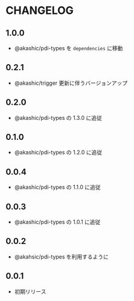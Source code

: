 # CHANGELOG

## 1.0.0
* @akashic/pdi-types を `dependencies` に移動

## 0.2.1

* @akashic/trigger 更新に伴うバージョンアップ

## 0.2.0

* @akashic/pdi-types の 1.3.0 に追従

## 0.1.0

* @akashic/pdi-types の 1.2.0 に追従

## 0.0.4

* @akashic/pdi-types の 1.1.0 に追従

## 0.0.3

* @akashic/pdi-types の 1.0.1 に追従

## 0.0.2

* @akahsic/pdi-types を利用するように

## 0.0.1

* 初期リリース
